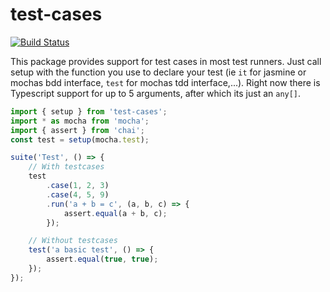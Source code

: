 # test-cases

[![Build Status](https://travis-ci.com/maxjoehnk/test-cases.svg?branch=master)](https://travis-ci.com/maxjoehnk/mocha-test-cases)

This package provides support for test cases in most test runners.
Just call setup with the function you use to declare your test (ie `it` for jasmine or mochas bdd interface, `test` for mochas tdd interface,...).
Right now there is Typescript support for up to 5 arguments, after which its just an `any[]`.

```typescript
import { setup } from 'test-cases';
import * as mocha from 'mocha';
import { assert } from 'chai';
const test = setup(mocha.test);

suite('Test', () => {
    // With testcases
    test
        .case(1, 2, 3)
        .case(4, 5, 9)
        .run('a + b = c', (a, b, c) => {
            assert.equal(a + b, c);
        });

    // Without testcases
    test('a basic test', () => {
        assert.equal(true, true);
    });
});

```
